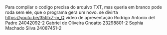 Para compilar o codigo precisa do arquivo TXT, mas queria em branco pode roda sem ele, que o programa gera um novo. se divirta
https://youtu.be/35tilxZ-m_Q video de apresentação
Rodrigo Antonio del Padre 24042092-2
Gabriel de Oliveira Gnoatto 23298801-2
Sophia Machado Silva 24087451-2

